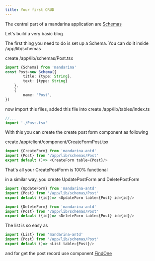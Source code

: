 ```yaml
---
title: Your first CRUD
---
```


The central part of a mandarina application are [Schemas](schema-constructor) 

Let's build a very basic blog 

The first thing you need to do is set up a Schema. You can do it inside /app/lib/schemas

create /app/lib/schemas/Post.tsx

```typescript jsx
import {Schema} from 'mandarina'
const Post=new Schema({
        title: {type: String},
        text: {type: String}
    },
    {
        name: 'Post',
})
```
now import this files, added this file into create /app/lib/tables/index.ts

```typescript jsx
//...
import './Post.tsx'
```

With this you can create the create post form component as following

create /app/client/component/CreateFormPost.tsx

```typescript jsx
import {CreateForm} from 'mandarina-antd'
import {Post} from '/app/lib/schemas/Post'
export default ()=> <CreateForm table={Post}/>
```

That's all your CreatePostForm is 100% functional

in a similar way, you create UpdatePostForm and DeletePostForm

```typescript jsx
import {UpdateForm} from 'mandarina-antd'
import {Post} from '/app/lib/schemas/Post'
export default ({id})=> <UpdateForm table={Post} id={id}/>
```
```typescript jsx
import {DeleteForm} from 'mandarina-antd'
import {Post} from '/app/lib/schemas/Post'
export default ({id})=> <DeleteForm table={Post} id={id}/>
```

The list is so easy as

```typescript jsx
import {List} from 'mandarina-antd'
import {Post} from '/app/lib/schemas/Post'
export default ()=> <List table={Post}/>
```

and for get the post record use component [FindOne](find-one.md)
